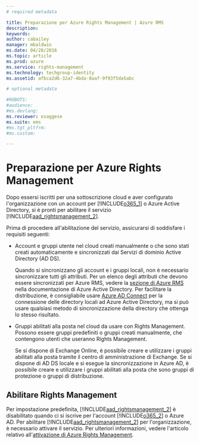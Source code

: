 ```yaml
---
# required metadata

title: Preparazione per Azure Rights Management | Azure RMS
description:
keywords:
author: cabailey
manager: mbaldwin
ms.date: 04/28/2016
ms.topic: article
ms.prod: azure
ms.service: rights-management
ms.technology: techgroup-identity
ms.assetid: afbca2d6-32a7-4bda-8aaf-9f93f5da5abc

# optional metadata

#ROBOTS:
#audience:
#ms.devlang:
ms.reviewer: esaggese
ms.suite: ems
#ms.tgt_pltfrm:
#ms.custom:

---
```


# Preparazione per Azure Rights Management
Dopo essersi iscritti per una sottoscrizione cloud e aver configurato l'organizzazione con un account per [!INCLUDE[o365_1](../includes/o365_1_md.md)] o Azure Active Directory, si è pronti per abilitare il servizio [!INCLUDE[aad_rightsmanagement_2](../includes/aad_rightsmanagement_2_md.md)].

Prima di procedere all'abilitazione del servizio, assicurarsi di soddisfare i requisiti seguenti:

-   Account e gruppi utente nel cloud creati manualmente o che sono stati creati automaticamente e sincronizzati dai Servizi di dominio Active Directory (AD DS).

    Quando si sincronizzano gli account e i gruppi locali, non è necessario sincronizzare tutti gli attributi. Per un elenco degli attributi che devono essere sincronizzati per Azure RMS, vedere la [sezione di Azure RMS](/active-directory/active-directory-aadconnectsync-attributes-synchronized.md#azure-rms) nella documentazione di Azure Active Directory. Per facilitare la distribuzione, è consigliabile usare [Azure AD Connect](/active-directory/active-directory-aadconnectsync-whatis) per la connessione delle directory locali ad Azure Active Directory, ma si può usare qualsiasi metodo di sincronizzazione della directory che ottenga lo stesso risultato.

-   Gruppi abilitati alla posta nel cloud da usare con Rights Management. Possono essere gruppi predefiniti o gruppi creati manualmente, che contengono utenti che useranno Rights Management.

    Se si dispone di Exchange Online, è possibile creare e utilizzare i gruppi abilitati alla posta tramite il centro di amministrazione di Exchange. Se si dispone di AD DS locale e si esegue la sincronizzazione in Azure AD, è possibile creare e utilizzare i gruppi abilitati alla posta che sono gruppi di protezione o gruppi di distribuzione.

## Abilitare Rights Management
Per impostazione predefinita, [!INCLUDE[aad_rightsmanagement_2](../includes/aad_rightsmanagement_2_md.md)] è disabilitato quando ci si iscrive per l'account [!INCLUDE[o365_2](../includes/o365_2_md.md)] o Azure AD. Per abilitare [!INCLUDE[aad_rightsmanagement_2](../includes/aad_rightsmanagement_2_md.md)] per l'organizzazione, è necessario attivare il servizio. Per ulteriori informazioni, vedere l'articolo relativo all'[attivazione di Azure Rights Management](../deploy-use/activate-service.md).





<!--HONumber=Apr16_HO4-->


